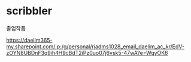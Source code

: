 # scribbler
졸업작품

https://daelim365-my.sharepoint.com/:p:/g/personal/rjadms1028_email_daelim_ac_kr/EdV-zOYN8UBDnF3q9ih4H9cBdT2iPz0uo07j6vsk5-47wA?e=WqyOK6
